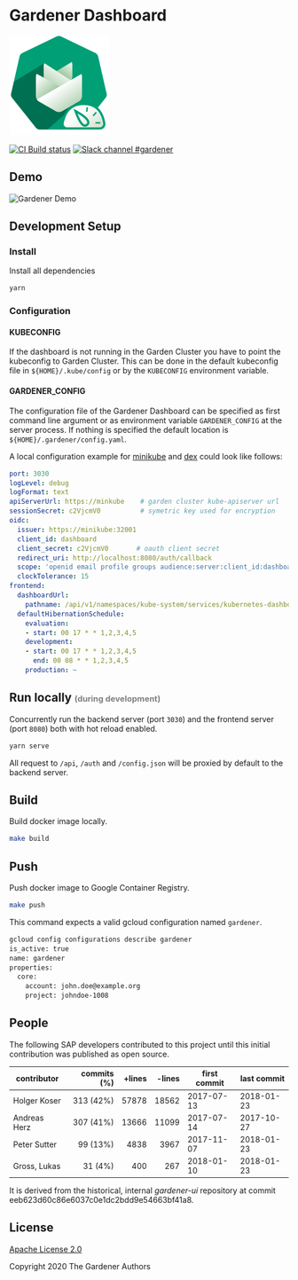 # Gardener Dashboard

![](https://github.com/gardener/dashboard/blob/master/logo/logo_gardener_dashboard.png)

[![CI Build status](https://concourse.ci.infra.gardener.cloud/api/v1/teams/gardener/pipelines/dashboard-master/jobs/master-head-update-job/badge)](https://concourse.ci.infra.gardener.cloud/teams/gardener/pipelines/dashboard-master/jobs/master-head-update-job)
[![Slack channel #gardener](https://img.shields.io/badge/slack-gardener-brightgreen.svg?logo=slack)](https://kubernetes.slack.com/messages/gardener)

## Demo

<img src="https://user-images.githubusercontent.com/5526658/35324536-4447618c-00f1-11e8-8cb7-70b0ad193593.gif" alt="Gardener Demo" width="600"/>

## Development Setup

### Install

Install all dependencies

```sh
yarn
```

### Configuration

#### KUBECONFIG
If the dashboard is not running in the Garden Cluster you have to point the kubeconfig to Garden Cluster. This can be done in the default kubeconfig file in `${HOME}/.kube/config` or by the `KUBECONFIG` environment variable.

#### GARDENER_CONFIG
The configuration file of the Gardener Dashboard can be specified as first command line argument or as environment variable `GARDENER_CONFIG` at the server process. If nothing is specified the default location is `${HOME}/.gardener/config.yaml`.

A local configuration example for [minikube](https://github.com/kubernetes/minikube) and [dex](https://github.com/coreos/dex) could look like follows:

```yaml
port: 3030
logLevel: debug
logFormat: text
apiServerUrl: https://minkube    # garden cluster kube-apiserver url
sessionSecret: c2VjcmV0          # symetric key used for encryption
oidc:
  issuer: https://minikube:32001
  client_id: dashboard
  client_secret: c2VjcmV0       # oauth client secret
  redirect_uri: http://localhost:8080/auth/callback
  scope: 'openid email profile groups audience:server:client_id:dashboard audience:server:client_id:kube-kubectl'
  clockTolerance: 15
frontend:
  dashboardUrl:
    pathname: /api/v1/namespaces/kube-system/services/kubernetes-dashboard/proxy/
  defaultHibernationSchedule:
    evaluation:
    - start: 00 17 * * 1,2,3,4,5
    development:
    - start: 00 17 * * 1,2,3,4,5
      end: 00 08 * * 1,2,3,4,5
    production: ~
```

## Run locally <small style="color: grey; font-size: 0.7em">(during development)</small>

Concurrently run the backend server (port `3030`) and the frontend server (port `8080`) both with hot reload enabled.

```sh
yarn serve
```

All request to `/api`, `/auth` and `/config.json` will be proxied by default to the backend server.

## Build

Build docker image locally.

```sh
make build
```

## Push

Push docker image to Google Container Registry.

```sh
make push
```

This command expects a valid gcloud configuration named `gardener`.

```sh
gcloud config configurations describe gardener
is_active: true
name: gardener
properties:
  core:
    account: john.doe@example.org
    project: johndoe-1008
```

## People

The following SAP developers contributed to this project until this
initial contribution was published as open source.

| contributor  | commits (%) | +lines | -lines | first commit | last commit |
| ------------ | -----------:| ------:| ------:| ------------ | ----------- |
| Holger Koser |   313 (42%) |  57878 |  18562 |  2017-07-13  |  2018-01-23 |
| Andreas Herz |   307 (41%) |  13666 |  11099 |  2017-07-14  |  2017-10-27 |
| Peter Sutter |    99 (13%) |   4838 |   3967 |  2017-11-07  |  2018-01-23 |
| Gross, Lukas |    31  (4%) |    400 |    267 |  2018-01-10  |  2018-01-23 |


It is derived from the historical, internal *gardener-ui* repository
at commit eeb623d60c86e6037c0e1dc2bdd9e54663bf41a8.

## License
[Apache License 2.0](LICENSE.md)

Copyright 2020 The Gardener Authors


